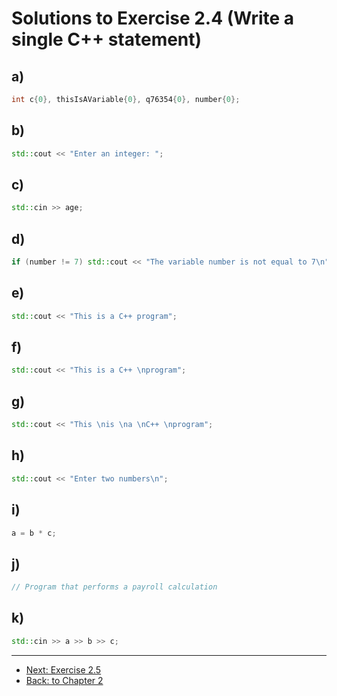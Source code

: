 # Solutions to Exercise 2.4 (Write a single C++ statement)

## a)

```cpp
int c{0}, thisIsAVariable{0}, q76354{0}, number{0};
```

## b)

```cpp
std::cout << "Enter an integer: ";
```

## c)

```cpp
std::cin >> age;
```

## d)

```cpp
if (number != 7) std::cout << "The variable number is not equal to 7\n";
```

## e)

```cpp
std::cout << "This is a C++ program";
```

## f)

```cpp
std::cout << "This is a C++ \nprogram";
```

## g)

```cpp
std::cout << "This \nis \na \nC++ \nprogram";
```

## h)

```cpp
std::cout << "Enter two numbers\n";
```

## i)

```cpp
a = b * c;
```

## j)

```cpp
// Program that performs a payroll calculation
```

## k)

```cpp
std::cin >> a >> b >> c;
```

---

-   [Next: Exercise 2.5](02_05.md)
-   [Back: to Chapter 2](README.md)
